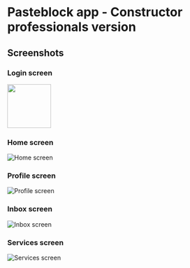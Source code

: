 # Pasteblock app - Constructor professionals version

## Screenshots

### Login screen

 <img src="https://github.com/Tomohiko10615/pasteblock-app/raw/main/ba-login-screen.jpeg" width="100">

### Home screen

![Home screen](https://github.com/Tomohiko10615/pasteblock-app/raw/main/ba-home-screen.jpeg)

### Profile screen

![Profile screen](https://github.com/Tomohiko10615/pasteblock-app/raw/main/ba-profile-screen.jpeg)

### Inbox screen

![Inbox screen](https://github.com/Tomohiko10615/pasteblock-app/raw/main/ba-inbox-screen.jpeg)

### Services screen

![Services screen](https://github.com/Tomohiko10615/pasteblock-app/raw/main/ba-services-screen.jpeg)
